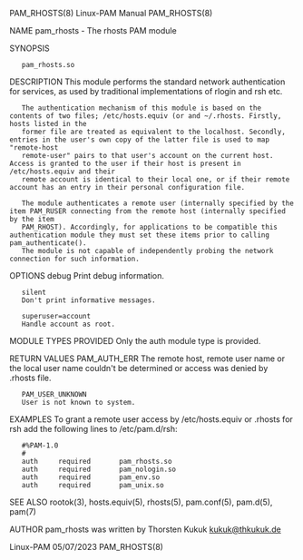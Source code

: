 PAM_RHOSTS(8)							       Linux-PAM Manual								 PAM_RHOSTS(8)

NAME
       pam_rhosts - The rhosts PAM module

SYNOPSIS

       pam_rhosts.so

DESCRIPTION
       This module performs the standard network authentication for services, as used by traditional implementations of rlogin and rsh etc.

       The authentication mechanism of this module is based on the contents of two files; /etc/hosts.equiv (or and ~/.rhosts. Firstly, hosts listed in the
       former file are treated as equivalent to the localhost. Secondly, entries in the user's own copy of the latter file is used to map "remote-host
       remote-user" pairs to that user's account on the current host. Access is granted to the user if their host is present in /etc/hosts.equiv and their
       remote account is identical to their local one, or if their remote account has an entry in their personal configuration file.

       The module authenticates a remote user (internally specified by the item PAM_RUSER connecting from the remote host (internally specified by the item
       PAM_RHOST). Accordingly, for applications to be compatible this authentication module they must set these items prior to calling pam_authenticate().
       The module is not capable of independently probing the network connection for such information.

OPTIONS
       debug
	   Print debug information.

       silent
	   Don't print informative messages.

       superuser=account
	   Handle account as root.

MODULE TYPES PROVIDED
       Only the auth module type is provided.

RETURN VALUES
       PAM_AUTH_ERR
	   The remote host, remote user name or the local user name couldn't be determined or access was denied by .rhosts file.

       PAM_USER_UNKNOWN
	   User is not known to system.

EXAMPLES
       To grant a remote user access by /etc/hosts.equiv or .rhosts for rsh add the following lines to /etc/pam.d/rsh:

	   #%PAM-1.0
	   #
	   auth	    required	   pam_rhosts.so
	   auth	    required	   pam_nologin.so
	   auth	    required	   pam_env.so
	   auth	    required	   pam_unix.so

SEE ALSO
       rootok(3), hosts.equiv(5), rhosts(5), pam.conf(5), pam.d(5), pam(7)

AUTHOR
       pam_rhosts was written by Thorsten Kukuk <kukuk@thkukuk.de>

Linux-PAM								  05/07/2023								 PAM_RHOSTS(8)
